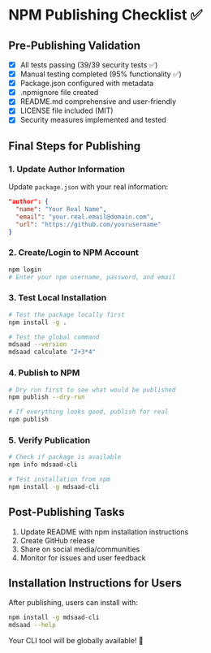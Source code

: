 # NPM Publishing Checklist ✅

## Pre-Publishing Validation

- [x] All tests passing (39/39 security tests ✅)
- [x] Manual testing completed (95% functionality ✅)
- [x] Package.json configured with metadata
- [x] .npmignore file created
- [x] README.md comprehensive and user-friendly
- [x] LICENSE file included (MIT)
- [x] Security measures implemented and tested

## Final Steps for Publishing

### 1. Update Author Information

Update `package.json` with your real information:

```json
"author": {
  "name": "Your Real Name",
  "email": "your.real.email@domain.com",
  "url": "https://github.com/yourusername"
}
```

### 2. Create/Login to NPM Account

```bash
npm login
# Enter your npm username, password, and email
```

### 3. Test Local Installation

```bash
# Test the package locally first
npm install -g .

# Test the global command
mdsaad --version
mdsaad calculate "2+3*4"
```

### 4. Publish to NPM

```bash
# Dry run first to see what would be published
npm publish --dry-run

# If everything looks good, publish for real
npm publish
```

### 5. Verify Publication

```bash
# Check if package is available
npm info mdsaad-cli

# Test installation from npm
npm install -g mdsaad-cli
```

## Post-Publishing Tasks

1. Update README with npm installation instructions
2. Create GitHub release
3. Share on social media/communities
4. Monitor for issues and user feedback

## Installation Instructions for Users

After publishing, users can install with:

```bash
npm install -g mdsaad-cli
mdsaad --help
```

Your CLI tool will be globally available! 🚀
